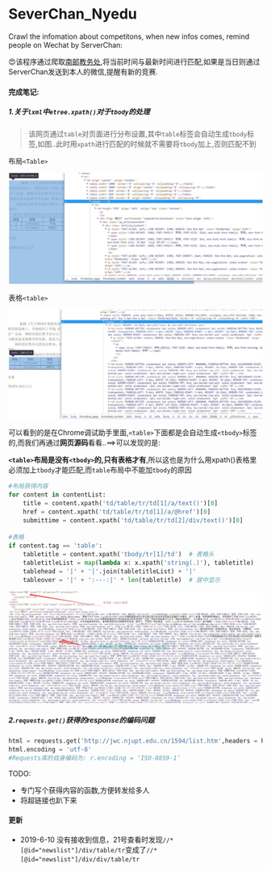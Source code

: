# SeverChan_Nyedu
Crawl the infomation about competitons, when new infos comes, remind people on Wechat by ServerChan:

:heart_eyes:该程序通过爬取[南邮教务处](http://jwc.njupt.edu.cn/1594/list.htm),将当前时间与最新时间进行匹配,如果是当日则通过ServerChan发送到本人的微信,提醒有新的竞赛.





#### 完成笔记:

##### 1.关于`lxml`中`etree.xpath()`对于`tbody`的处理

> 该网页通过`table`对页面进行分布设置,其中`table`标签会自动生成`tbody`标签,如图..此时用`xpath`进行匹配的时候就不需要将`tbody`加上,否则匹配不到

布局`<Table>`

![Nonetbody](https://github.com/Freedomisgood/SeverChan_Nyedu/blob/master/images/Nonetbody.jpg)

表格`<table>`

![Table_tbody](https://github.com/Freedomisgood/SeverChan_Nyedu/blob/master/images/Table_tbody.jpg)



可以看到的是在Chrome调试助手里面,`<table>`下面都是会自动生成`<tbody>`标签的,而我们再通过**网页源码**看看..==>可以发现的是:

**`<table>`布局是没有`<tbody>`的,只有表格才有**,所以这也是为什么用xpath()表格里必须加上`tbody`才能匹配,而`table`布局中不能加`tbody`的原因

```python
#布局获得内容
for content in contentList:
    title = content.xpath('td/table/tr/td[1]/a/text()')[0]
    href = content.xpath('td/table/tr/td[1]/a/@href')[0]
    submittime = content.xpath('td/table/tr/td[2]/div/text()')[0]

#表格
if content.tag == 'table':
    tabletitle = content.xpath('tbody/tr[1]/td')  # 表格头
    tabletitleList = map(lambda x: x.xpath('string(.)'), tabletitle)
    tablehead = '|' + '|'.join(tabletitleList) + '|' 
    tableover = '|' + ':---:|' * len(tabletitle)  # 居中显示
```

![real_code](https://github.com/Freedomisgood/SeverChan_Nyedu/blob/master/images/real_code.jpg)



##### 2.`requests.get()`获得的response的编码问题

```python
html = requests.get('http://jwc.njupt.edu.cn/1594/list.htm',headers = headers)
html.encoding = 'utf-8'
#Requests库的自身编码为: r.encoding = ‘ISO-8859-1’
```


TODO: 
- 专门写个获得内容的函数,方便转发给多人
- 将超链接<a>也趴下来


#### 更新
- 2019-6-10 没有接收到信息，21号查看时发现`//*[@id="newslist"]/div/table/tr`变成了`//*[@id="newslist"]/div/div/table/tr`
